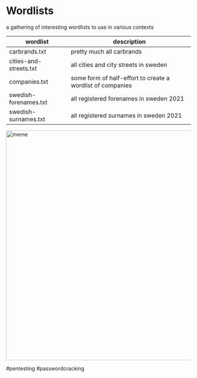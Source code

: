 # Wordlists
a gathering of interesting wordlists to use in various contexts

|wordlist | description |
| ----------- | ----------- |
|carbrands.txt|pretty much all carbrands|
|cities-and-streets.txt|all cities and city streets in sweden|
|companies.txt|some form of half-effort to create a wordlist of companies| 
|swedish-forenames.txt|all registered forenames in sweden 2021|
|swedish-surnames.txt|all registered surnames in sweden 2021|


<img title="meme" src="https://i.imgflip.com/9g7tez.jpg" width=625>

#pentesting #passwordcracking
